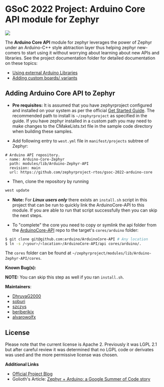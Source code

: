# GSoC 2022 Project: Arduino Core API module for Zephyr

![](https://dhruvag2000.github.io/Blog-GSoC22/assets/images/website_header.png)

The **Arduino Core API** module for zephyr leverages the power of Zephyr under an Arduino-C++ style abtraction layer thus helping zephyr new-comers to start using it without worrying about learning about new APIs and libraries. See the project documentation folder for detailed documentation on these topics:

* [Using external Arduino Libraries](/documentation/arduino_libs.md)
* [Adding custom boards/ variants](/documentation/variants.md)

## Adding Arduino Core API to Zephyr

* **Pre requisites:** It is assumed that you have zephyrproject configured and installed on your system as per the official [Get Started Guide](https://docs.zephyrproject.org/latest/develop/getting_started/index.html). The recommended path to install is `~/zephyrproject` as specified in the guide. If you have zephyr installed in a custom path you may need to make changes to the CMakeLists.txt file in the sample code directory when building these samples.

* Add following entry to `west.yml` file in `manifest/projects` subtree of Zephyr:
```
# Arduino API repository.
- name: Arduino-Core-Zephyr
  path: modules/lib/Arduino-Zephyr-API
  revision: main
  url: https://github.com/zephyrproject-rtos/gsoc-2022-arduino-core
```

* Then, clone the repository by running

```sh
west update
```

* **Note:** For ***Linux users only*** there exists an ``install.sh`` script in this project that can be run to quickly link the ArduinoCore-API to this module.
If you are able to run that script successfully then you can skip the next steps.

* To "complete" the core you need to copy or symlink the api folder from the [ArduinoCore-API](https://github.com/arduino/ArduinoCore-API.git) repo to the target's ``cores/arduino`` folder:
```sh
$ git clone git@github.com:arduino/ArduinoCore-API # Any location
$ ln -s /<your>/<location>/ArduinoCore-API/api cores/arduino/.
```
The `cores` folder can be found at `~/zephyrproject/modules/lib/Arduino-Zephyr-API/cores`.

**Known Bug(s):**

__NOTE:__ You can skip this step as well if you ran ``install.sh``.

**Maintainers**:
- [DhruvaG2000](https://github.com/DhruvaG2000)
- [soburi](https://github.com/soburi)
- [szczys](https://github.com/szczys)
- [beriberikix](https://github.com/beriberikix)
- [alvarowolfx](https://github.com/alvarowolfx)

## License
Please note that the current license is Apache 2. Previously it was LGPL 2.1 but after careful review it was determined that no LGPL code or derivates was used and the more permissive license was chosen.

**Additional Links**
* [Official Project Blog](https://dhruvag2000.github.io/Blog-GSoC22/)
* Golioth's Article: [Zephyr + Arduino: a Google Summer of Code story](https://blog.golioth.io/zephyr-arduino-a-google-summer-of-code-story/)
